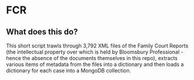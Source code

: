 # FCR

## What does this do?

This short script trawls through 3,792 XML files of the Family Court Reports (the intellectual property over which is held by Bloomsbury Professional - hence the absence of the documents themselves in this repo), extracts various items of metadata from the files into a dictionary and then loads a dictionary for each case into a MongoDB collection.
